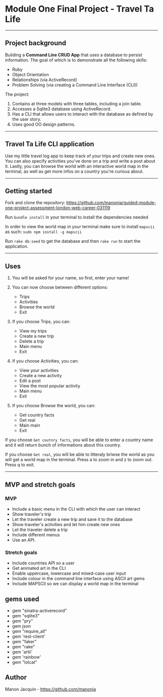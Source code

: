 Module One Final Project - Travel Ta Life
=========================================

---

## Project background

Building a **Command Line CRUD App** that uses a database to persist information. The goal of which is to demonstrate all the following skills:

- Ruby
- Object Orientation
- Relationships (via ActiveRecord)
- Problem Solving (via creating a Command Line Interface (CLI))

The project:

1. Contains at three models with three tables, including a join table.
2. Accesses a Sqlite3 database using ActiveRecord.
3. Has a CLI that allows users to interact with the database as defined by the user story.
4. Uses good OO design patterns.

---

## Travel Ta Life CLI application

Use my little travel log app to keep track of your trips and create new ones. You can also
specify activities you've done on a trip and write a post about it. Lastly, you can browse the world
with an interactive world map in the terminal, as well as get more infos on a country you're curious about.

---

## Getting started

Fork and clone the repository: https://github.com/manonja/guided-module-one-project-assessment-london-web-career-031119

Run `bundle install` in your terminal to install the dependencies needed

In order to view the world map in your terminal make sure to install `mapscii` as such:
`sudo npm install -g mapscii`

Run `rake db:seed` to get the database and then `rake run` to start the application.

---

## Uses

1. You will be asked for your name, so first, enter your name!

2. You can now choose between different options:
    - Trips
    - Activities
    - Browse the world
    - Exit

3. If you choose Trips, you can:
    - View my trips
    - Create a new trip
    - Delete a trip
    - Main menu
    - Exit

4. If you choose Activities, you can:
    - View your activities
    - Create a new activity
    - Edit a post
    - View the most popular activity
    - Main menu
    - Exit

5. If you choose Browse the world, you can:
    - Get country facts
    - Get real
    - Main main
    - Exit

If you choose `Get coutnry facts`, you will be able to enter a country name and it
will return bunch of informations about this country.

If you choose `Get real`, you will be able to litteraly briwse the world as you
will get a world map in the terminal. Press a to zoom in and z to zoom out. Press q to exit.

  ---


## MVP and stretch goals

### MVP

- Include a basic menu in the CLI with which the user can interact
- Show traveler's trip
- Let the traveler create a new trip and save it to the database
- Show traveler's activities and let him create new ones
- Let the traveler delete a trip
- Include different menus
- Use an API.

### Stretch goals

- Include countries API so a user
- Get animated art in the CLI
- Enable uppercase, lowercase and mixed-case user input
- Include colour in the command line interface using ASCII art gems
- Include MAPSCII so we can display a world map in the terminal

## gems used
- gem "sinatra-activerecord"
- gem "sqlite3"
- gem "pry"
- gem json
- gem "require_all"
- gem 'rest-client'
- gem "faker"
- gem "rake"
- gem 'artii'
- gem 'rainbow'
- gem "lolcat"

## Author

Manon Jacquin - https://github.com/manonja

